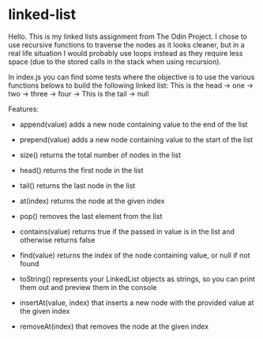 # linked-list
Hello. This is my linked lists assignment from The Odin Project.
I chose to use recursive functions to traverse the nodes as it looks cleaner, but in a real life situation I would probably use loops instead as they require less space (due to the stored calls in the stack when using recursion).

In index.js you can find some tests where the objective is to use the various functions belows to build the following linked list:
    This is the head -> one -> two -> three -> four -> This is the tail -> null



Features:
- append(value) adds a new node containing value to the end of the list

- prepend(value) adds a new node containing value to the start of the list

- size() returns the total number of nodes in the list

- head() returns the first node in the list

- tail() returns the last node in the list

- at(index) returns the node at the given index

- pop() removes the last element from the list

- contains(value) returns true if the passed in value is in the list and otherwise returns false

- find(value) returns the index of the node containing value, or null if not found

- toString() represents your LinkedList objects as strings, so you can print them out and preview them in the console

- insertAt(value, index) that inserts a new node with the provided value at the given index

- removeAt(index) that removes the node at the given index